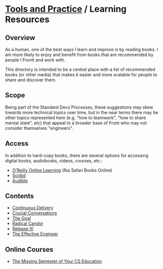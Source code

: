 # [Tools and Practice](../README.md) / Learning Resources

## Overview

As a human, one of the best ways I learn and improve is by reading books. I am more likely to enjoy and benefit from books that are recommended by people I Frontt and work with.

This directory is intended to be a central place with a list of recommended books (or other media) that makes it easier and more scalable for people to share and discover them.

## Scope

Being part of the Standard Devz Processes, these suggestions may skew towards more technical topics over time, but in the near terms there may be other topics represented here (e.g. "how to teamwork", "how to share mental state", etc) that appeal to a broader base of Front who may not consider themselves "engineers".

## Access


In addition to hard-copy books, there are several options for accessing digital books, audiobooks, videos, courses, etc.:

- [O'Reilly Online Learning](https://www.oreilly.com/online-learning/individuals.html) (fka Safari Books Online)
- [Scribd](https://www.scribd.com/)
- [Audible](https://www.audible.com/)

## Contents

- [Continuous Delivery](./continuous_delivery.md)
- [Crucial Conversations](./crucial_conversations.md)
- [The Goal](./goal.md)
- [Radical Candor](./radical_candor.md)
- [Release It!](./release_it.md)
- [The Effective Engineer](./the_effective_engineer.md)

## Online Courses

- [The Missing Semester of Your CS Education](https://missing.csail.mit.edu/)
